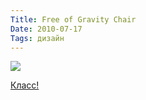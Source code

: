```yaml
---
Title: Free of Gravity Chair
Date: 2010-07-17
Tags: дизайн
---
```


<div class="text"><p><img src="http://dl.dropbox.com/u/140528/site/gravity_chair.jpg" /></p>
<p><a href="http://visboo.com/free-of-gravity-chair.html">Класс!</a></p></div>